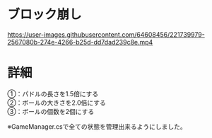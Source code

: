 # ブロック崩し


https://user-images.githubusercontent.com/64608456/221739979-2567080b-274e-4266-b25d-dd7dad239c8e.mp4


# 詳細
①：パドルの長さを1.5倍にする</Br>
②：ボールの大きさを2.0倍にする</Br>
③：ボールの個数を2個にする</Br>

※GameManager.csで全ての状態を管理出来るようにしました。
